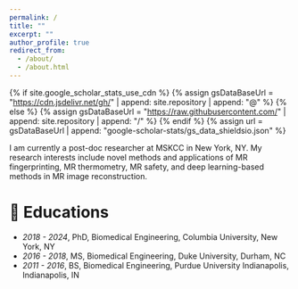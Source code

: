 ```yaml
---
permalink: /
title: ""
excerpt: ""
author_profile: true
redirect_from: 
  - /about/
  - /about.html
---
```


{% if site.google_scholar_stats_use_cdn %}
{% assign gsDataBaseUrl = "https://cdn.jsdelivr.net/gh/" | append: site.repository | append: "@" %}
{% else %}
{% assign gsDataBaseUrl = "https://raw.githubusercontent.com/" | append: site.repository | append: "/" %}
{% endif %}
{% assign url = gsDataBaseUrl | append: "google-scholar-stats/gs_data_shieldsio.json" %}

<span class='anchor' id='about-me'></span>

I am currently a post-doc researcher at MSKCC in New York, NY. My research interests include novel methods and applications of MR fingerprinting, MR thermometry, MR safety, and deep learning-based methods in MR image reconstruction.

# 📖 Educations
- *2018 - 2024*, PhD, Biomedical Engineering, Columbia University, New York, NY
- *2016 - 2018*, MS, Biomedical Engineering, Duke University, Durham, NC
- *2011 - 2016*, BS, Biomedical Engineering, Purdue University Indianapolis, Indianapolis, IN
